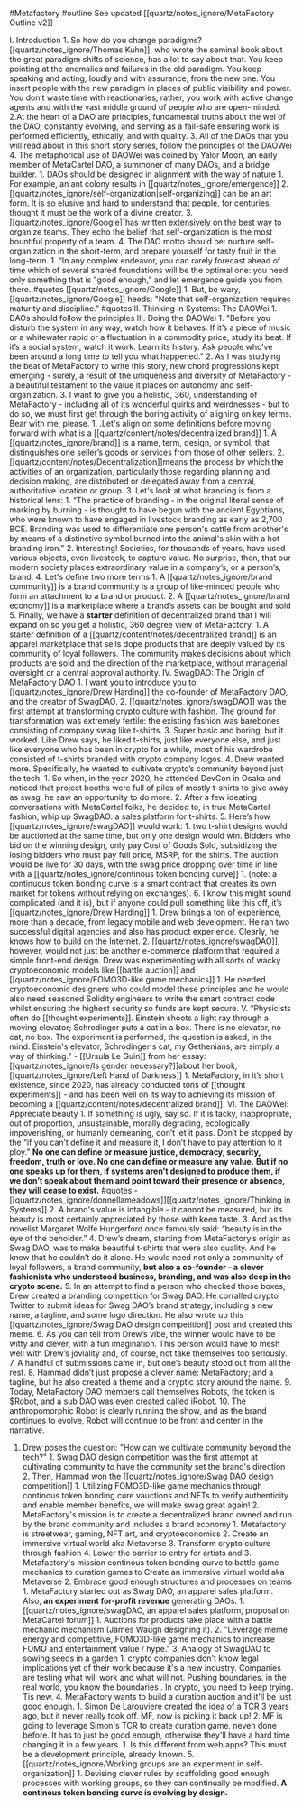 #Metafactory 
#outline 
See updated [[quartz/notes_ignore/MetaFactory Outline v2]]

I. Introduction
	1. So how do you change paradigms? [[quartz/notes_ignore/Thomas Kuhn]], who wrote the seminal book about the great paradigm shifts of science, has a lot to say about that. You keep pointing at the anomalies and failures in the old paradigm. You keep speaking and acting, loudly and with assurance, from the new one. You insert people with the new paradigm in places of public visibility and power. You don’t waste time with reactionaries; rather, you work with active change agents and with the vast middle ground of people who are open-minded.
		2.At the heart of a DAO are principles, fundamental truths about the wei of the DAO, constantly evolving, and serving as a fail-safe ensuring work is performed efficiently, ethically, and with quality.
		3. All of the DAOs that you will read about in this short story series, follow the principles of the DAOWei
		4. 
			The metaphorical use of DAOWei was coined by Yalor Moon,  an early member of MetaCartel DAO, a summoner of many DAOs, and a bridge builder.
					1. DAOs should be designed in alignment with the way of nature
						1. For example, an ant colony results in [[quartz/notes_ignore/emergence]]
				2. [[quartz/notes_ignore/self-organization|self-organizing]] can be an art form. It is so elusive and hard to understand that people, for centuries, thought it must be the work of a divine creator. 
				3. [[quartz/notes_ignore/Google]]has written extensively on the best way to organize teams. They echo the belief that self-organization is the most bountiful property of a team. 
				4. The DAO motto should be: nurture self-organization in the short-term, and prepare yourself for tasty fruit in the long-term. 
					1. “In any complex endeavor, you can rarely forecast ahead of time which of several shared foundations will be the optimal one: you need only something that is ‟good enough,ˮ and let emergence guide you from there. #quotes [[quartz/notes_ignore/Google]]
						1. But, be wary, [[quartz/notes_ignore/Google]] heeds: "Note that self-organization requires maturity and discipline.” #quotes 
II. Thinking in Systems: The DAOWei
		1.  DAOs should follow the principles 
III. Doing the DAOWei
	1. "Before you disturb the system in any way, watch how it behaves. If it’s a piece of music or a whitewater rapid or a fluctuation in a commodity price, study its beat. If it’s a social system, watch it work. Learn its history. Ask people who’ve been around a long time to tell you what happened."
	2. As I was studying the beat of MetaFactory to write this story, new chord progressions kept emerging - surely, a result of the uniqueness and diversity of MetaFactory - a beautiful testament to the value it places on autonomy and self-organization. 
	3. I want to give you a holistic, 360, understanding of MetaFactory - including all of its wonderful quirks and weirdnesses - but to do so, we must first get through the boring activity of aligning on key terms. Bear with me, please. 
		1. .Let's align on some definitions before moving forward with what is a [[quartz/content/notes/decentralized brand]] 
			1. A [[quartz/notes_ignore/brand]] is a name, term, design, or symbol, that distinguishes one seller’s goods or services from those of other sellers. 
			2. [[quartz/content/notes/Decentralization]]means the process by which the activities of an organization, particularly those regarding planning and decision making, are distributed or delegated away from a central, authoritative location or group.
			3. Let's look at what branding is from a historical lens: 
				1.  “The practice of branding - in the original literal sense of marking by burning - is thought to have begun with the ancient Egyptians, who were known to have engaged in livestock branding as early as 2,700 BCE. Branding was used to differentiate one person's cattle from another's by means of a distinctive symbol burned into the animal's skin with a hot branding iron.”
				2. Interesting! Societies, for thousands of years, have used various objects, even livestock, to capture value. No surprise, then, that our modern society places extraordinary value in a company’s, or a person’s, brand. 
			4. Let's define two more terms
				1. A [[quartz/notes_ignore/brand community]] is a brand community is a group of like-minded people who form an attachment to a brand or product.
				2. A [[quartz/notes_ignore/brand economy]] is a marketplace where a brand’s assets can be bought and sold
			5. Finally, we have a **starter** definition of decentralized brand that I will expand on so you get a holistic, 360 degree view of MetaFactory. 
				1. A starter definition of a [[quartz/content/notes/decentralized brand]] is an apparel marketplace that sells dope products that are deeply valued by its community of loyal followers. The community makes decisions about which products are sold and the direction of the marketplace, without managerial oversight or a central approval authority. 
	IV.  SwagDAO: The Origin of MetaFactory DAO
			1. I want you to introduce you to [[quartz/notes_ignore/Drew Harding]] the co-founder of MetaFactory DAO, and the creator of SwagDAO. 
			2. [[quartz/notes_ignore/swagDAO]] was the first attempt at transforming crypto culture with fashion. The ground for transformation was extremely fertile: the existing fashion was barebones consisting of company swag like t-shirts. 
			3. Super basic and boring, but it worked. Like Drew says, he liked t-shirts, just like everyone else, and just like everyone who has been in crypto for a while, most of his wardrobe consisted of t-shirts branded with crypto company logos. 
			4. Drew wanted more. Specifically, he wanted to cultivate crypto’s community beyond just the tech. 
				1.  So when, in the year 2020, he attended DevCon in Osaka and noticed that project booths were full of piles of mostly t-shirts to give away as swag, he saw an opportunity to do more. 
				2. After a few ideating conversations with MetaCartel folks, he decided to, in true MetaCartel fashion, whip up SwagDAO: a sales platform for t-shirts. 
			5. Here’s how [[quartz/notes_ignore/swagDAO]] would work:
				1. two t-shirt designs would be auctioned at the same time, but only one design would win. Bidders who bid on the winning design, only pay Cost of Goods Sold, subsidizing the losing bidders who must pay full price, MSRP, for the shirts. The auction would be live for 30 days, with the swag price dropping over time in line with a [[quartz/notes_ignore/continous token bonding curve]]
					1. (note: a continuous token bonding curve is a smart contract that creates its own market for tokens without relying on exchanges). 
			6. I know this might sound complicated (and it is), but if anyone could pull something like this off, it’s [[quartz/notes_ignore/Drew Harding]]
				1. Drew brings a ton of experience, more than a decade, from legacy mobile and web development. He ran two successful digital agencies and also has product experience. Clearly, he knows how to build on the Internet. 
				2. [[quartz/notes_ignore/swagDAO]], however, would not just be another e-commerce platform that required a simple front-end design. Drew was experimenting with all sorts of wacky cryptoeconomic models like [[battle auction]] and [[quartz/notes_ignore/FOMO3D-like game mechanics]]
					1. He needed cryptoeconomic designers who could model these principles and he would also need seasoned Solidity engineers to write the smart contract code whilst ensuring the highest security so funds are kept secure. 
		V. “Physicists often do [[thought experiments]]. Einstein shoots a light ray through a moving elevator; Schrodinger puts a cat in a box. There is no elevator, no cat, no box. The experiment is performed, the question is asked, in the mind. Einstein's elevator, Schrodinger's cat, my Gethenians, are simply a way of thinking."
			- [[Ursula Le Guin]]  from her essay: [[quartz/notes_ignore/Is gender necessary?]]about her book, [[quartz/notes_ignore/Left Hand of Darkness]]
			1. MetaFactory, in it’s short existence, since 2020, has already conducted tons of [[thought experiments]] - and has been well on its way to achieving its mission of becoming a [[quartz/content/notes/decentralized brand]]. 
		VI. The DAOWei: Appreciate beauty 
			1. 	If something is ugly, say so. If it is tacky, inappropriate, out of proportion, unsustainable, morally degrading, ecologically impoverishing, or humanly demeaning, don’t let it pass. Don’t be stopped by the “if you can’t define it and measure it, I don’t have to pay attention to it ploy.” **No one can define or measure justice, democracy, security, freedom, truth or love. No one can define or measure any value.** **But if no one speaks up for them, if systems aren’t designed to produce them, if we don’t speak about them and point toward their presence or absence, they will cease to exist.** #quotes 
				-  [[quartz/notes_ignore/donnellameadows]][[quartz/notes_ignore/Thinking in Systems]]
			2. A brand's value is intangible - it cannot be measured, but its beauty is most certainly appreciated by those with keen taste. 
			3. And as the novelist Margaret Wolfe Hungerford once famously said: “beauty is in the eye of the beholder.” 
			4. Drew’s dream, starting from MetaFactory’s origin as Swag DAO, was to make beautiful t-shirts that were also quality. And he knew that he couldn’t do it alone. He would need not only a community of loyal followers, a brand community, **but also a co-founder - a clever fashionista who understood business, branding, and was also deep in the crypto scene.**
			5. In an attempt to find a person who checked those boxes, Drew created a branding competition for Swag DAO. He corralled crypto Twitter to submit ideas for Swag DAO’s brand strategy, including a new name, a tagline, and some logo direction. He also wrote up this [[quartz/notes_ignore/Swag DAO design competition]] post and created this meme. 
			6. As you can tell from Drew’s vibe, the winner would have to be witty and clever, with a fun imagination. This person would have to mesh well with Drew’s joviality and, of course, not take themselves too seriously. 
			7. A handful of submissions came in, but one’s beauty stood out from all the rest. 
			8. Hammad didn’t just propose a clever name: MetaFactory; and a tagline, but he also created a theme and a cryptic story around the name. 
			9. Today, MetaFactory DAO members call themselves Robots, the token is $Robot, and a sub DAO was even created called iRobot. 
			10. The anthropomorphic Robot is clearly running the show, and as the brand continues to evolve, Robot will continue to be front and center in the narrative. 
		
1. Drew poses the question: "How can we cultivate community beyond the tech?"
						1. Swag DAO design competition was the first attempt at cultivating community to have the community set the brand's direction
							2. Then, Hammad won the [[quartz/notes_ignore/Swag DAO design competition]]
									1. Utilizing FOMO3D-like game mechanics through continous token bonding cure vauctions and NFTs to verify authenticity and enable member benefits, we will make swag great again!
			2. MetaFactory's mission is to create a decentralized brand owned and run by the brand community and includes a brand economy
				1. Metafactory is streetwear, gaming, NFT art, and cryptoeconomics
				2. Create an immersive virtual world aka Metaverse
				3. Transform crypto culture through fashion
				4. Lower the barrier to entry for artists and
			3.  Metafactory's mission continous token bonding curve to battle game mechanics to curation games to Create an immersive virtual world aka Metaverse 
	2. Embrace good enough structures and processes on teams
		1. MetaFactory started out as Swag DAO, an apparel sales platform. Also, **an experiment for-profit revenue** generating DAOs. 
			1. [[quartz/notes_ignore/swagDAO, an apparel sales platform, proposal on MetaCartel forum]]
				1. Auctions for products take place with a battle mechanic mechanism (James Waugh designing it). 
				2. "Leverage meme energy and competitive, FOMO3D-like game mechanics to increase FOMO and entertainment value / hype."
	3. Analogy of SwagDAO to sowing seeds in a garden
		1. crypto companies don't know legal implications yet of their work because it's a new industry. Companies are testing what will work and what will not. Pushing boundaries. in the real world, you know the boundaries . In crypto, you need to keep trying. Tis new. 
	4. MetaFactory wants to build a curation auction and it'll be just good enough. 
		1. Simon De Larouviere created the idea of a TCR 3 years ago, but it never really took off. MF, now is picking it back up!
		2. MF is going to leverage Simon's TCR to create curation game. neven done before. It has to just be good enough, otherwise they'll have a hard time changing it in a few years. 
			1. Is this different from web apps? This must be a development principle, already known.
	5. [[quartz/notes_ignore/Working groups are an experiment in self-organization]]
		1. Devising clever rules by scaffolding good enough processes with working groups, so they can continually be modified. **A continous token bonding curve is evolving by design.** 


		
		
	
		








	